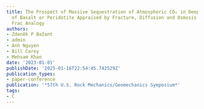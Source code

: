 ```yaml
---
title: The Prospect of Massive Sequestration of Atmospheric CO₂ in Deep Formations
  of Basalt or Peridotite Appraised by Fracture, Diffusion and Osmosis Analysis and
  Frac Analogy
authors:
- Zdeněk P Bažant
- admin
- Anh Nguyen
- Bill Carey
- Mehsam Khan
date: '2023-01-01'
publishDate: '2025-01-16T22:54:45.742529Z'
publication_types:
- paper-conference
publication: '*57th U.S. Rock Mechanics/Geomechanics Symposium*'
tags:
- C
---
```

